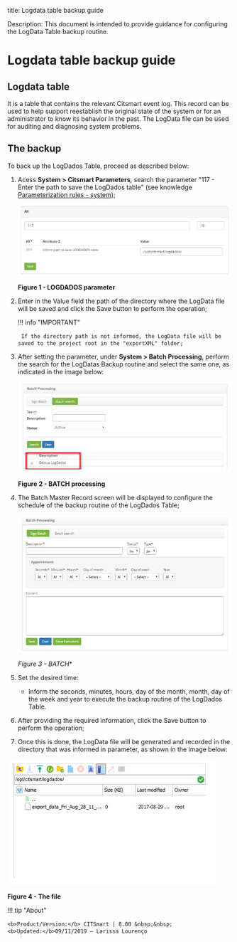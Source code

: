 title: Logdata table backup guide

Description: This document is intended to provide guidance for configuring the LogData Table backup routine.

# Logdata table backup guide

Logdata table
-------------

It is a table that contains the relevant Citsmart event log. This record can be used to help support reestablish the original state 
of the system or for an administrator to know its behavior in the past. The LogData file can be used for auditing and diagnosing 
system problems.

The backup
------------------------

To back up the LogDados Table, proceed as described below:

1. Acess **System > Citsmart Parameters**, search the parameter "117 - Enter the path to save the LogDados table" (see knowledge 
[Parameterization rules - system](1));

    ![Create](images/logdata.img1.jpg)
    
    **Figure 1 - LOGDADOS parameter**

2. Enter in the Value field the path of the directory where the LogData file will be saved and click the Save button to perform the 
operation;

    !!! info "IMPORTANT"

        If the directory path is not informed, the LogData file will be saved to the project root in the "exportXML" folder;

3. After setting the parameter, under **System > Batch Processing**, perform the search for the LogDatas Backup routine and select 
the same one, as indicated in the image below:

    ![Batch](images/logdata.img2.jpg)
    
    **Figure 2 - BATCH processing**

4. The Batch Master Record screen will be displayed to configure the schedule of the backup routine of the LogDados Table;

    ![Batch](images/logdata.img3.jpg)
    
    *Figure 3 - BATCH**

5. Set the desired time:

    - Inform the seconds, minutes, hours, day of the month, month, day of the week and year to execute the backup routine of the 
    LogDados Table.

6. After providing the required information, click the Save button to perform the operation;

7. Once this is done, the LogData file will be generated and recorded in the directory that was informed in parameter, as shown in 
the image below:

![File](images/logdata.img4.jpg)

**Figure 4 - The file**


[1]:/en-us/citsmart-platform-7/plataform-administration/parameters-list/parametrization-system.html

!!! tip "About"

    <b>Product/Version:</b> CITSmart | 8.00 &nbsp;&nbsp;
    <b>Updated:</b>09/11/2019 – Larissa Lourenço
